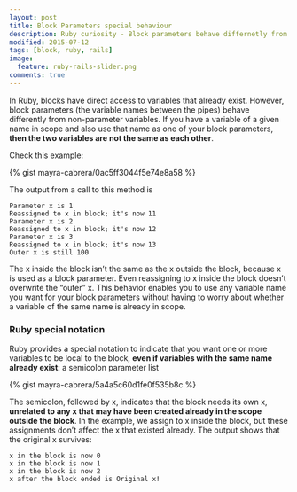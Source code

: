 ```yaml
---
layout: post
title: Block Parameters special behaviour
description: Ruby curiosity - Block parameters behave differnetly from non-parameter variables
modified: 2015-07-12
tags: [block, ruby, rails]
image:
  feature: ruby-rails-slider.png
comments: true
---
```


In Ruby, blocks have direct access to variables that already exist. However, block parameters (the variable names between the pipes) behave differently from non-parameter variables. If you have a variable of a given name in scope and also use that name as one of your block parameters, **then the two variables are not the same as each other**.

Check this example: 

{% gist mayra-cabrera/0ac5ff3044f5e74e8a58 %}

The output from a call to this method is

    Parameter x is 1
    Reassigned to x in block; it's now 11
    Parameter x is 2
    Reassigned to x in block; it's now 12
    Parameter x is 3
    Reassigned to x in block; it's now 13
    Outer x is still 100

The x inside the block isn’t the same as the x outside the block, because x is used as a block parameter. Even reassigning to x inside the block doesn’t overwrite the “outer” x. This behavior enables you to use any variable name you want for your block parameters without having to worry about whether a variable of the same name is already in scope.

### Ruby special notation 

Ruby provides a special notation to indicate that you want one or more variables to be local to the block, **even if variables with the same name already exist**: a semicolon parameter list

{% gist mayra-cabrera/5a4a5c60d1fe0f535b8c %}

The semicolon, followed by x, indicates that the block needs its own x, **unrelated to any x that may have been created already in the scope outside the block**. In the example, we assign to x inside the block, but these assignments don’t affect the x that
existed already. The output shows that the original x survives:

    x in the block is now 0
    x in the block is now 1
    x in the block is now 2
    x after the block ended is Original x!